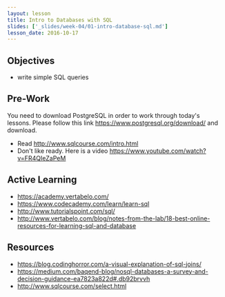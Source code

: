 ```yaml
---
layout: lesson
title: Intro to Databases with SQL
slides: ['_slides/week-04/01-intro-database-sql.md']
lesson_date: 2016-10-17
---
```


## Objectives

- write simple SQL queries

## Pre-Work
You need to download PostgreSQL in order to work through today's lessons. Please follow this link https://www.postgresql.org/download/ and download.

- Read http://www.sqlcourse.com/intro.html
- Don't like ready. Here is a video https://www.youtube.com/watch?v=FR4QIeZaPeM

## Active Learning
- https://academy.vertabelo.com/
- https://www.codecademy.com/learn/learn-sql
- http://www.tutorialspoint.com/sql/
- http://www.vertabelo.com/blog/notes-from-the-lab/18-best-online-resources-for-learning-sql-and-database


## Resources
- https://blog.codinghorror.com/a-visual-explanation-of-sql-joins/
- https://medium.com/baqend-blog/nosql-databases-a-survey-and-decision-guidance-ea7823a822d#.db92brvvh
- http://www.sqlcourse.com/select.html
